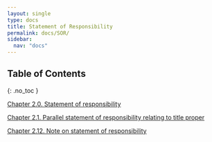 ```yaml
---
layout: single
type: docs
title: Statement of Responsibility
permalink: docs/SOR/
sidebar:
  nav: "docs"
---
```


## Table of Contents
{: .no_toc }

[Chapter 2.0. Statement of responsibility](Statement-of-responsibility/)

[Chapter 2.1. Parallel statement of responsibility relating to title proper](Parallel-statement-of-responsibility-relating-to-title-proper/)

[Chapter 2.12. Note on statement of responsibility](Note-on-statement-of-responsibility/)